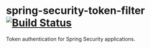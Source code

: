 # spring-security-token-filter [![Build Status](https://travis-ci.org/visola/spring-security-token-filter.svg)](https://travis-ci.org/visola/spring-security-token-filter/builds)

Token authentication for Spring Security applications.
